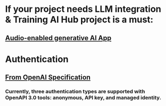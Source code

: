 # If your project needs LLM integration & Training AI Hub project is a must:
## [Audio-enabled generative AI App](https://microsoftlearning.github.io/mslearn-ai-language/Instructions/Exercises/09-audio-chat.html)

# Authentication

## [From OpenAI Specification](https://learn.microsoft.com/en-us/training/modules/build-agent-with-custom-tools/4-how-use-custom-tools)
### Currently, three authentication types are supported with OpenAPI 3.0 tools: anonymous, API key, and managed identity.